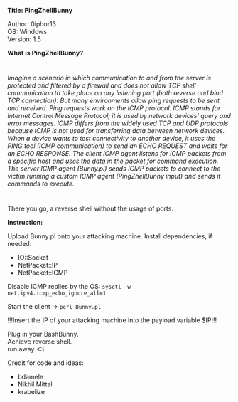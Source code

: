 **Title: PingZhellBunny**

<p>Author: 0iphor13<br>
OS: Windows<br>
Version: 1.5<br>

**What is PingZhellBunny?**
#
*Imagine a scenario in which communication to and from the server is protected and filtered by a firewall and does not allow TCP shell communication to take place on any listening port (both reverse and bind TCP connection).*
*But many environments allow ping requests to be sent and received. Ping requests work on the ICMP protocol.*
*ICMP stands for Internet Control Message Protocol; it is used by network devices’ query and error messages. ICMP differs from the widely used TCP and UDP protocols because ICMP is not used for transferring data between network devices.*
*When a device wants to test connectivity to another device, it uses the PING tool (ICMP communication) to send an ECHO REQUEST and waits for an ECHO RESPONSE.*
*The client ICMP agent listens for ICMP packets from a specific host and uses the data in the packet for command execution.*
*The server ICMP agent (Bunny.pl) sends ICMP packets to connect to the victim running a custom ICMP agent (PingZhellBunny input) and sends it commands to execute.*
#
There you go, a reverse shell without the usage of ports.

**Instruction:**

Upload Bunny.pl onto your attacking machine.
Install dependencies, if needed:
- IO::Socket
- NetPacket::IP
- NetPacket::ICMP

Disable ICMP replies by the OS:
    `sysctl -w net.ipv4.icmp_echo_ignore_all=1`

Start the client -> `perl Bunny.pl`

<p>!!!Insert the IP of your attacking machine into the payload variable $IP!!!<br>

<p>Plug in your BashBunny.<br>
Achieve reverse shell.<br>
   run away <3</p>


Credit for code and ideas:
- bdamele
- Nikhil Mittal
- krabelize
